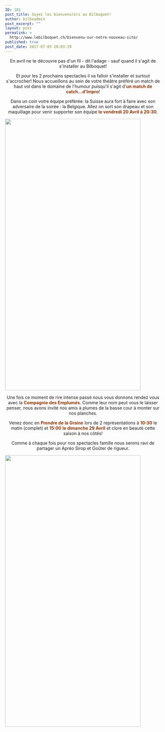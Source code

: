 ```yaml
---
ID: 181
post_title: Soyez les bienvenu(e)s au Bilboquet!
author: bilboadmin
post_excerpt: ""
layout: post
permalink: >
  http://www.lebilboquet.ch/bienvenu-sur-notre-nouveau-site/
published: true
post_date: 2017-07-03 20:03:39
---
```

<p style="text-align: center;">En avril ne te découvre pas d'un fil - dit l'adage - sauf quand il s'agit de s'installer au Bilboquet!</p>
<p style="text-align: center;">Et pour les 2 prochains spectacles il va falloir s'installer et surtout s'accrocher! Nous accueillons au sein de votre théâtre préféré un match de haut vol dans le domaine de l'humour puisqu'il s'agit d'<span style="color: #993300;"><strong>un match de catch...d'Impro</strong></span>!</p>
<p style="text-align: center;">Dans un coin votre équipe préférée: la Suisse aura fort à faire avec son adversaire de la soirée : la Belgique. Allez on sort son drapeau et son maquillage pour venir supporter son équipe <span style="color: #993300;"><strong>le vendredi 20 Avril à 20:30</strong></span>.</p>
<img class="aligncenter wp-image-64 size-full" src="http://www.lebilboquet.ch/wp-content/uploads/2017/06/13.Catch-Impro.jpg" alt="" width="438" height="875" />
<p style="text-align: center;">Une fois ce moment de rire intense passé nous vous donnons rendez vous avec la <span style="color: #993300;"><strong>Compagnie des Emplumés</strong></span>. Comme leur nom peut vous le laisser penser, nous avons invité nos amis à plumes de la basse cour à monter sur nos planches.</p>
<p style="text-align: center;">Venez donc en <span style="color: #993300;"><strong>Prendre de la Graine</strong></span> lors de 2 représentations à <span style="color: #993300;"><strong>10:30</strong></span> le matin (complet) et <strong><span style="color: #993300;">15:00</span></strong> <span style="color: #993300;"><strong>le dimanche 29 Avril</strong></span> et clore en beauté cette saison à nos côtés!</p>
<p style="text-align: center;">Comme à chaque fois pour nos spectacles famille nous serons ravi de partager un Apréo Sirop et Goûter de rigueur.</p>
<img class="aligncenter wp-image-67 size-full" src="http://www.lebilboquet.ch/wp-content/uploads/2017/06/17.Les-Emplumes.png" alt="" width="438" height="875" />

<strong style="color: #993300; text-align: center;"> </strong>